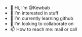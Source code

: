 - 👋 Hi, I’m @Kewbab
- 👀 I’m interested in stuff
- 🌱 I’m currently learning github
- 💞️ I’m looking to collaborate on 
- 📫 How to reach me: mail or call

<!---
Kewbab/Kewbab is a ✨ special ✨ repository because its `README.md` (this file) appears on your GitHub profile.
You can click the Preview link to take a look at your changes.
--->
